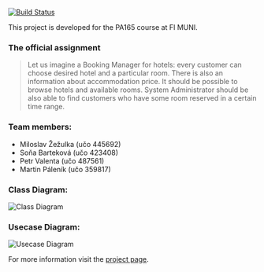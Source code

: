 [![Build Status](https://travis-ci.org/zezulka/PA165_Booking_Manager.svg?branch=master)](https://travis-ci.org/zezulka/PA165_Booking_Manager)

This project is developed for the PA165 course at FI MUNI.

### The official assignment
> Let us imagine a Booking Manager for hotels: every customer can choose desired hotel and a particular room. There is also an information about accommodation price. It should be possible to browse hotels and available rooms. System Administrator should be also able to find customers who have some room reserved in a certain time range.

### Team members:
* Miloslav Žežulka (učo 445692)
* Soňa Barteková (učo 423408)
* Petr Valenta (učo 487561)
* Martin Páleník (učo 359817)

### Class Diagram: 
![Class Diagram](docs/class%20diagram.svg "Class Diagram")

### Usecase Diagram: 
![Usecase Diagram](docs/usecase%20diagram.svg "Class Diagram")

For more information visit the [project page](https://zezulka.github.io/PA165_Booking_Manager/).
